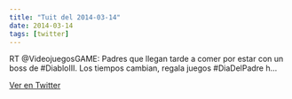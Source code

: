 ```yaml
---
title: "Tuit del 2014-03-14"
date: 2014-03-14
tags: [twitter]
---
```


RT @VideojuegosGAME: Padres que llegan tarde a comer por estar con un boss de #DiabloIII. Los tiempos cambian, regala juegos #DiaDelPadre h…



[Ver en Twitter](https://twitter.com/i/web/status/444579150763155456)
